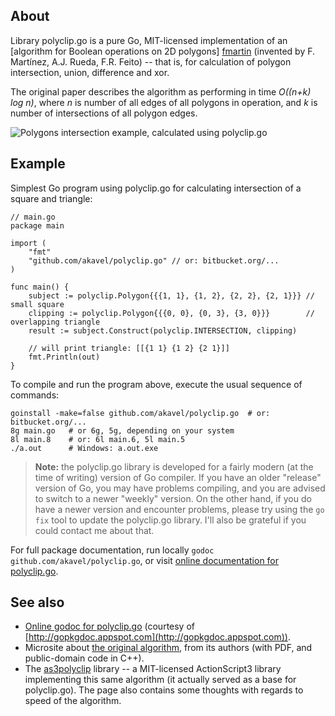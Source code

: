 About
-----

Library polyclip.go is a pure Go, MIT-licensed implementation of an [algorithm for Boolean operations on 2D polygons] [fmartin] (invented by F. Martínez, A.J. Rueda, F.R. Feito) -- that is, for calculation of polygon intersection, union, difference and xor.

The original paper describes the algorithm as performing in time _O((n+k) log n)_, where _n_ is number of all edges of all polygons in operation, and _k_ is number of intersections of all polygon edges.

  [fmartin]: http://wwwdi.ujaen.es/~fmartin/bool_op.html

  ![](http://img684.imageshack.us/img684/5296/drawqk.png "Polygons intersection example, calculated using polyclip.go")

Example
-------

Simplest Go program using polyclip.go for calculating intersection of a square and triangle:

    // main.go
    package main
    
    import (
        "fmt"
        "github.com/akavel/polyclip.go" // or: bitbucket.org/...
    )
    
    func main() {
        subject := polyclip.Polygon{{{1, 1}, {1, 2}, {2, 2}, {2, 1}}} // small square
        clipping := polyclip.Polygon{{{0, 0}, {0, 3}, {3, 0}}}        // overlapping triangle
        result := subject.Construct(polyclip.INTERSECTION, clipping)

        // will print triangle: [[{1 1} {1 2} {2 1}]]
        fmt.Println(out)
    }

To compile and run the program above, execute the usual sequence of commands:

    goinstall -make=false github.com/akavel/polyclip.go  # or: bitbucket.org/...
    8g main.go   # or 6g, 5g, depending on your system
    8l main.8    # or: 6l main.6, 5l main.5
    ./a.out      # Windows: a.out.exe

> **Note:** the polyclip.go library is developed for a fairly modern (at the time of writing) version of Go compiler. If you have an older "release" version of Go, you may have problems compiling, and you are advised to switch to a newer "weekly" version. On the other hand, if you do have a newer version and encounter problems, please try using the `go fix` tool to update the polyclip.go library. I'll also be grateful if you could contact me about that.
    
For full package documentation, run locally `godoc github.com/akavel/polyclip.go`, or visit [online documentation for polyclip.go][gopkgdoc].
    
  [gopkgdoc]: http://gopkgdoc.appspot.com/pkg/github.com/akavel/polyclip.go
    
See also
--------
  * [Online godoc for polyclip.go][gopkgdoc] (courtesy of [http://gopkgdoc.appspot.com](http://gopkgdoc.appspot.com)).
  * Microsite about [the original algorithm][fmartin], from its authors (with PDF, and public-domain code in C++).
  * The [as3polyclip] library -- a MIT-licensed ActionScript3 library implementing this same algorithm (it actually served as a base for polyclip.go). The page also contains some thoughts with regards to speed of the algorithm.
  
  [as3polyclip]: http://code.google.com/p/as3polyclip/